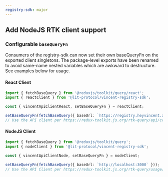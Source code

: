 ```yaml
---
registry-sdk: major
---
```


## Add NodeJS RTK client support

### Configurable `baseQueryFn`

Consumers of the registry-sdk can now set their own baseQueryFn on the exported client singletons. The package-level exports have been renamed to avoid same-name nested variables which are awkward to destructure. See examples below for usage.

#### React Client

```typescript
import { fetchBaseQuery } from '@reduxjs/toolkit/query/react';
import { reactClient } from '@lit-protocol/vincent-registry-sdk';

const { vincentApiClientReact, setBaseQueryFn } = reactClient;

setBaseQueryFn(fetchBaseQuery({ baseUrl: `https://registry.heyvincent.ai` }));
// Use the API client per https://redux-toolkit.js.org/rtk-query/api/created-api/hooks
```

#### NodeJS Client

```typescript
import { fetchBaseQuery } from '@reduxjs/toolkit/query';
import { nodeClient } from '@lit-protocol/vincent-registry-sdk';

const { vincentApiClientNode, setBaseQueryFn } = nodeClient;

setBaseQueryFn(fetchBaseQuery({ baseUrl: `http://localhost:3000` }));
// Use the API Client per https://redux-toolkit.js.org/rtk-query/usage/usage-without-react-hooks
```
